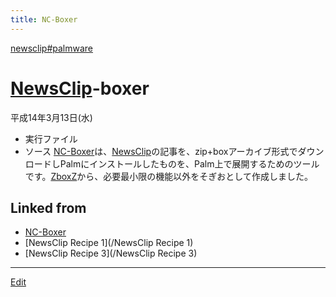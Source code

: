 ```yaml
---
title: NC-Boxer
---
```

[newsclip#palmware](/newsclip#palmware)


# [NewsClip](/NewsClip)-boxer

平成14年3月13日(水)

* [](newsclip-boxer.prc) 実行ファイル
* [](nc-boxer.tgz) ソース
[NC-Boxer](/NC-Boxer)は、[NewsClip](/NewsClip)の記事を、zip+boxアーカイブ形式でダウンロードしPalmにインストールしたものを、Palm上で展開するためのツールです。[ZboxZ](/ZboxZ)から、必要最小限の機能以外をそぎおとして作成しました。



[](newsclip-boxer.prc)

[](nc-boxer.tgz)







## Linked from

* [NC-Boxer](/NC-Boxer)
* [NewsClip Recipe 1](/NewsClip Recipe 1)
* [NewsClip Recipe 3](/NewsClip Recipe 3)


----
[Edit](https://github.com/vitroid/vitroid.github.io/edit/master/MD/NC-Boxer.md)
